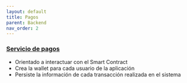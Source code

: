 ```yaml
---
layout: default
title: Pagos
parent: Backend
nav_order: 2
---
```


### [Servicio de pagos](https://github.com/taller2-grupo5-rostov-1c2022/payments-server)

* Orientado a interactuar con el Smart Contract
* Crea la wallet para cada usuario de la aplicación
* Persiste la información de cada transacción realizada en el sistema
